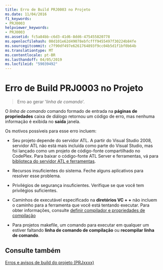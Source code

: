 ```yaml
---
title: Erro de Build PRJ0003 no Projeto
ms.date: 11/04/2016
f1_keywords:
- PRJ0003
helpviewer_keywords:
- PRJ0003
ms.assetid: fc5a84bb-c6d3-41d6-8dd6-475455820778
ms.openlocfilehash: 00d101e62d49078ebfcfff9455497f30224b84fe
ms.sourcegitcommit: c7f90df497e6261764893f9cc04b5d1f1bf0b64b
ms.translationtype: MT
ms.contentlocale: pt-BR
ms.lasthandoff: 04/05/2019
ms.locfileid: "59039492"
---
```

# <a name="project-build-error-prj0003"></a>Erro de Build PRJ0003 no Projeto

> Erro ao gerar '*linha de comando*'.

O *linha de comando* comando formado de entrada na **páginas de propriedades** caixa de diálogo retornou um código de erro, mas nenhuma informação é exibida no **saída** janela.

Os motivos possíveis para esse erro incluem:

- Seu projeto depende do servidor ATL. A partir do Visual Studio 2008, servidor ATL não está mais incluída como parte do Visual Studio, mas foi lançado como um projeto de código-fonte compartilhado no CodePlex. Para baixar o código-fonte ATL Server e ferramentas, vá para [biblioteca do servidor ATL e ferramentas](http://go.microsoft.com/fwlink/p/?linkid=81979).

- Recursos insuficientes do sistema. Feche alguns aplicativos para resolver esse problema.

- Privilégios de segurança insuficientes. Verifique se que você tem privilégios suficientes.

- Caminhos de executável especificado na **diretórios VC + +** não incluem o caminho para a ferramenta que você está tentando executar. Para obter informações, consulte [definir compilador e propriedades de compilação](../../build/working-with-project-properties.md)

- Para projetos makefile, um comando para executar em qualquer um estiver faltando **linha de comando de compilação** ou **recompilar linha de comando**.

## <a name="see-also"></a>Consulte também

[Erros e avisos de build do projeto (PRJxxxx)](../../error-messages/tool-errors/project-build-errors-and-warnings-prjxxxx.md)